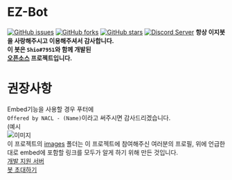# EZ-Bot
[![GitHub issues](https://img.shields.io/github/issues/Shio7/EZ-Bot)](https://github.com/Shio7/EZ-Bot/issues)
[![GitHub forks](https://img.shields.io/github/forks/Shio7/EZ-Bot)](https://github.com/Shio7/EZ-Bot/network)
[![GitHub stars](https://img.shields.io/github/stars/Shio7/EZ-Bot)](https://github.com/Shio7/EZ-Bot/stargazers)
[![Discord Server](https://img.shields.io/discord/697690409358589993?style=flat-square)](https://discord.gg/HerTmj5)
**항상 이지봇을 사랑해주시고 이용해주셔서 감사합니다.  
이 봇은 `Shio#7951`와 함께 개발된  
[오픈소스](https://github.com/Shio7/EZ-Bot) 프로젝트입니다.**

# 권장사항
Embed기능을 사용할 경우 푸터에  
``Offered by NACL - (Name)``이라고
써주시면 감사드리겠습니다.  
(예시  
![이미지](https://raw.githubusercontent.com/Shio7/EZ-Bot/master/images/others/capture1.PNG)  
이 프로젝트의 [images](https://github.com/Shio7/EZ-Bot/tree/master/images) 폴더는 이 프로젝트에 참여해주신 여러분의 프로필, 위에 언급한대로
embed에 포함할 링크를 모두가 알게 하기 위해 만든 것입니다.  
[개발 지원 서버](https://discord.gg/HerTmj5)  
[봇 초대하기](https://discord.com/oauth2/authorize?client_id=713182729063235694&scope=bot&permissions=8)
